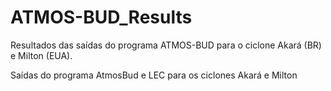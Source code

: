 # ATMOS-BUD_Results

Resultados das saídas do programa ATMOS-BUD para o ciclone Akará (BR) e Milton (EUA).

Saídas do programa AtmosBud e LEC  para os ciclones Akará e Milton
